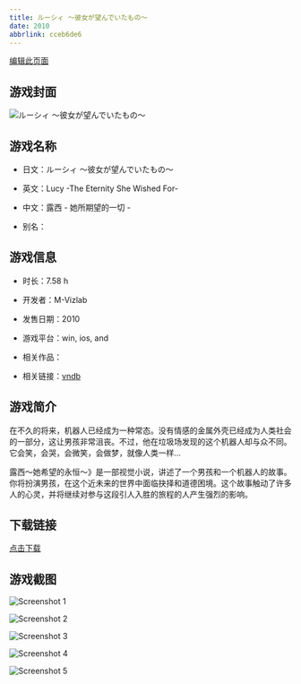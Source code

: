 ```yaml
---
title: ルーシィ ～彼女が望んでいたもの～
date: 2010
abbrlink: cceb6de6
---
```

[编辑此页面](https://github.com/ACG-3/ADV3-source/blob/main/source/_posts/games/%E3%83%AB%E3%83%BC%E3%82%B7%E3%82%A3%20%EF%BD%9E%E5%BD%BC%E5%A5%B3%E3%81%8C%E6%9C%9B%E3%82%93%E3%81%A7%E3%81%84%E3%81%9F%E3%82%82%E3%81%AE%EF%BD%9E.md)

## 游戏封面

![ルーシィ ～彼女が望んでいたもの～](https%3A//pan.timero.xyz/onedrive/img_lib_001/%E3%83%AB%E3%83%BC%E3%82%B7%E3%82%A3%20%EF%BD%9E%E5%BD%BC%E5%A5%B3%E3%81%8C%E6%9C%9B%E3%82%93%E3%81%A7%E3%81%84%E3%81%9F%E3%82%82%E3%81%AE%EF%BD%9E_cover.avif)


## 游戏名称

- 日文：ルーシィ ～彼女が望んでいたもの～
- 英文：Lucy -The Eternity She Wished For-
- 中文：露西 - 她所期望的一切 -

- 别名：


## 游戏信息

- 时长：7.58 h
- 开发者：M-Vizlab
- 发售日期：2010
- 游戏平台：win, ios, and
- 相关作品：

- 相关链接：[vndb](https://vndb.org/v16743)


## 游戏简介

在不久的将来，机器人已经成为一种常态。没有情感的金属外壳已经成为人类社会的一部分，这让男孩非常沮丧。不过，他在垃圾场发现的这个机器人却与众不同。它会笑，会哭，会微笑，会做梦，就像人类一样...

露西～她希望的永恒～》是一部视觉小说，讲述了一个男孩和一个机器人的故事。你将扮演男孩，在这个近未来的世界中面临抉择和道德困境。这个故事触动了许多人的心灵，并将继续对参与这段引人入胜的旅程的人产生强烈的影响。




## 下载链接

[点击下载](https://pan.timero.xyz/onedrive/adv_lib_001/%E3%83%AB%E3%83%BC%E3%82%B7%E3%82%A3%20%EF%BD%9E%E5%BD%BC%E5%A5%B3%E3%81%8C%E6%9C%9B%E3%82%93%E3%81%A7%E3%81%84%E3%81%9F%E3%82%82%E3%81%AE%EF%BD%9E)


## 游戏截图


![Screenshot 1](https%3A//pan.timero.xyz/onedrive/img_lib_001/%E3%83%AB%E3%83%BC%E3%82%B7%E3%82%A3%20%EF%BD%9E%E5%BD%BC%E5%A5%B3%E3%81%8C%E6%9C%9B%E3%82%93%E3%81%A7%E3%81%84%E3%81%9F%E3%82%82%E3%81%AE%EF%BD%9E_Screenshot_1.avif)

![Screenshot 2](https%3A//pan.timero.xyz/onedrive/img_lib_001/%E3%83%AB%E3%83%BC%E3%82%B7%E3%82%A3%20%EF%BD%9E%E5%BD%BC%E5%A5%B3%E3%81%8C%E6%9C%9B%E3%82%93%E3%81%A7%E3%81%84%E3%81%9F%E3%82%82%E3%81%AE%EF%BD%9E_Screenshot_2.avif)

![Screenshot 3](https%3A//pan.timero.xyz/onedrive/img_lib_001/%E3%83%AB%E3%83%BC%E3%82%B7%E3%82%A3%20%EF%BD%9E%E5%BD%BC%E5%A5%B3%E3%81%8C%E6%9C%9B%E3%82%93%E3%81%A7%E3%81%84%E3%81%9F%E3%82%82%E3%81%AE%EF%BD%9E_Screenshot_3.avif)

![Screenshot 4](https%3A//pan.timero.xyz/onedrive/img_lib_001/%E3%83%AB%E3%83%BC%E3%82%B7%E3%82%A3%20%EF%BD%9E%E5%BD%BC%E5%A5%B3%E3%81%8C%E6%9C%9B%E3%82%93%E3%81%A7%E3%81%84%E3%81%9F%E3%82%82%E3%81%AE%EF%BD%9E_Screenshot_4.avif)

![Screenshot 5](https%3A//pan.timero.xyz/onedrive/img_lib_001/%E3%83%AB%E3%83%BC%E3%82%B7%E3%82%A3%20%EF%BD%9E%E5%BD%BC%E5%A5%B3%E3%81%8C%E6%9C%9B%E3%82%93%E3%81%A7%E3%81%84%E3%81%9F%E3%82%82%E3%81%AE%EF%BD%9E_Screenshot_5.avif)

